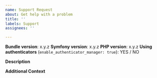 ```yaml
---
name: Support Request
about: Get help with a problem
title: ''
labels: Support
assignees: ''

---
```


<!--------------------------------------------------------------
PLEASE CHECK THE TROUBLESHOOTING GUIDE FIRST
https://github.com/scheb/2fa/blob/5.x/doc/troubleshooting.md
--------------------------------------------------------------->

**Bundle version**: x.y.z
**Symfony version**: x.y.z
**PHP version**: x.y.z
**Using authenticators** (`enable_authenticator_manager: true`): YES / NO

**Description**

<!--
Please describe what you're trying to do and where you're getting stuck.
Which approaches did you try out so far?
If you used the troubleshooting guide, how far did you reach and what did you discover?
-->

**Additional Context**

<!--
Please provide the
- the bundle configuration
- content of your security.yaml
-->

<!-- Optional: Any other context to help understanding the problem: log messages, screenshots, etc. -->
